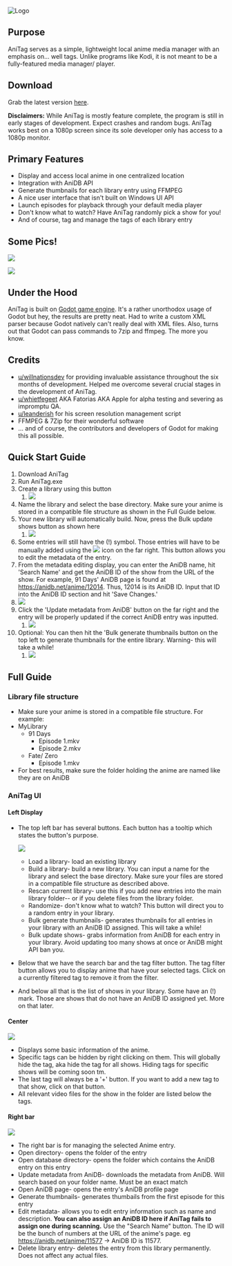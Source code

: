 ![Logo](https://files.catbox.moe/725vg8.png)

## Purpose

AniTag serves as a simple, lightweight local anime media manager with an emphasis on... well tags. Unlike programs like Kodi, it is not meant to be a fully-featured media manager/ player.

## Download

Grab the latest version [here](https://github.com/Sirosky/AniTag/releases).

**Disclaimers:** While AniTag is mostly feature complete, the program is still in early stages of development. Expect crashes and random bugs. AniTag works best on a 1080p screen since its sole developer only has access to a 1080p monitor.

## Primary Features

- Display and access local anime in one centralized location
- Integration with AniDB API
- Generate thumbnails for each library entry using FFMPEG
- A nice user interface that isn't built on Windows UI API
- Launch episodes for playback through your default media player
- Don't know what to watch? Have AniTag randomly pick a show for you!
- And of course, tag and manage the tags of each library entry

## Some Pics!

![](https://files.catbox.moe/3eus1b.png)

![](https://files.catbox.moe/ihobwp.png)

## Under the Hood

AniTag is built on [Godot game engine](https://godotengine.org/). It's a rather unorthodox usage of Godot but hey, the results are pretty neat. Had to write a custom XML parser because Godot natively can't really deal with XML files. Also, turns out that Godot can pass commands to 7zip and ffmpeg. The more you know.

## Credits

- [u/willnationsdev](https://reddit.com/user/willnationsdev) for providing invaluable assistance throughout the six months of development. Helped me overcome several crucial stages in the development of AniTag.
- [u/whietfegeet](https://old.reddit.com/user/whietfegeet) AKA Fatorias AKA Apple for alpha testing and severing as impromptu QA.
- [u/leanderish](reddit.com/user/leanderish) for his screen resolution management script
- FFMPEG & 7Zip for their wonderful software
- ... and of course, the contributors and developers of Godot for making this all possible.

## Quick Start Guide

1. Download AniTag
2. Run AniTag.exe
3. Create a library using this button
   1. ![](https://files.catbox.moe/e2ty9k.png)
4. Name the library and select the base directory. Make sure your anime is stored in a compatible file structure as shown in the Full Guide below.
5. Your new library will automatically build. Now, press the Bulk update shows button as shown here
   1. ![](https://files.catbox.moe/kvy0fv.png)
6. Some entries will still have the (!) symbol. Those entries will have to be manually added using the ![](https://files.catbox.moe/8mq5n3.png) icon on the far right. This button allows you to edit the metadata of the entry.
7.  From the metadata editing display, you can enter the AniDB name, hit 'Search Name' and get the AniDB ID of the show from the URL of the show. For example, 91 Days' AniDB page is found at https://anidb.net/anime/12014. Thus, 12014 is its AniDB ID. Input that ID into the AniDB ID section and hit 'Save Changes.'
   1. ![](https://files.catbox.moe/zaur9r.png)
8. Click the 'Update metadata from AniDB' button on the far right and the entry will be properly updated if the correct AniDB entry was inputted.
   1. ![](https://files.catbox.moe/zwfeci.png)
9. Optional: You can then hit the 'Bulk generate thumbnails button on the top left to generate thumbnails for the entire library. Warning- this will take a while!
   1. ![](https://files.catbox.moe/n3m7nw.png)

## Full Guide

### Library file structure

- Make sure your anime is stored in a compatible file structure. For example:
- MyLibrary
  - 91 Days
    - Episode 1.mkv
    - Episode 2.mkv
  - Fate/ Zero
    - Episode 1.mkv
- For best results, make sure the folder holding the anime are named like they are on AniDB

### AniTag UI

#### Left Display

- The top left bar has several buttons. Each button has a tooltip which states the button's purpose.

  ![](https://files.catbox.moe/q3m870.png)

  - Load a library- load an existing library
  - Build a library- build a new library. You can input a name for the library and select the base directory. Make sure your files are stored in a compatible file structure as described above.
  - Rescan current library- use this if you add new entries into the main library folder-- or if you delete files from the library folder.
  - Randomize- don't know what to watch? This button will direct you to a random entry in your library.
  - Bulk generate thumbnails- generates thumbnails for all entries in your library with an AniDB ID assigned. This will take a while!
  - Bulk update shows- grabs information from AniDB for each entry in your library. Avoid updating too many shows at once or AniDB might API ban you.

- Below that we have the search bar and the tag filter button. The tag filter button allows you to display anime that have your selected tags. Click on a currently filtered tag to remove it from the filter.

- And below all that is the list of shows in your library. Some have an (!) mark. Those are shows that do not have an AniDB ID assigned yet. More on that later.

#### Center

![](https://files.catbox.moe/r2nrjm.png)

- Displays some basic information of the anime.
- Specific tags can be hidden by right clicking on them. This will globally hide the tag, aka hide the tag for all shows. Hiding tags for specific shows will be coming soon tm.
- The last tag will always be a '+' button. If you want to add a new tag to that show, click on that button.
- All relevant video files for the show in the folder are listed below the tags.

#### Right bar

![](https://files.catbox.moe/5peo4o.png)

- The right bar is for managing the selected Anime entry.
- Open directory- opens the folder of the entry
- Open database directory- opens the folder which contains the AniDB entry on this entry
- Update metadata from AniDB- downloads the metadata from AniDB. Will search based on your folder name. Must be an exact match
- Open AniDB page- opens the entry's AniDB profile page
- Generate thumbnails- generates thumbails from the first episode for this entry
- Edit metadata- allows you to edit entry information such as name and description. **You can also assign an AniDB ID here if AniTag fails to assign one during scanning.** Use the "Search Name" button. The ID will be the bunch of numbers at the URL of the anime's page. eg https://anidb.net/anime/11577 -> AniDB ID is 11577.
- Delete library entry- deletes the entry from this library permanently. Does not affect any actual files.
